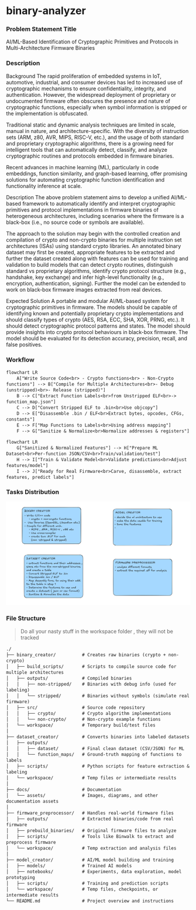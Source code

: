# binary-analyzer

### Problem Statement Title	
AI/ML-Based Identification of Cryptographic Primitives and Protocols in Multi-Architecture Firmware Binaries

### Description

Background
The rapid proliferation of embedded systems in IoT, automotive, industrial, and consumer devices has led to increased use of cryptographic mechanisms to ensure confidentiality, integrity, and authentication. However, the widespread deployment of proprietary or undocumented firmware often obscures the presence and nature of cryptographic functions, especially when symbol information is stripped or the implementation is obfuscated.

Traditional static and dynamic analysis techniques are limited in scale, manual in nature, and architecture-specific. With the diversity of instruction sets (ARM, z80, AVR, MIPS, RISC-V, etc.), and the usage of both standard and proprietary cryptographic algorithms, there is a growing need for intelligent tools that can automatically detect, classify, and analyze cryptographic routines and protocols embedded in firmware binaries.

Recent advances in machine learning (ML), particularly in code embeddings, function similarity, and graph-based learning, offer promising solutions for automating cryptographic function identification and functionality inference at scale.

Description
The above problem statement aims to develop a unified AI/ML-based framework to automatically identify and interpret cryptographic primitives and protocol implementations in firmware binaries of heterogeneous architectures, including scenarios where the firmware is a black-box (i.e., no source code or symbols are available).

The approach to the solution may begin with the controlled creation and compilation of crypto and non-crypto binaries for multiple instruction set architectures (ISAs) using standard crypto libraries. An annotated binary dataset may first be created, appropriate features to be extracted and further the dataset created along with features can be used for training and validation to build models that can detect crypto routines, distinguish standard vs proprietary algorithms, identify crypto protocol structure (e.g., handshake, key exchange) and infer high-level functionality (e.g., encryption, authentication, signing). Further the model can be extended to work on black-box firmware images extracted from real devices.

Expected Solution
A portable and modular AI/ML-based system for cryptographic primitives in firmware. The models should be capable of identifying known and potentially proprietary crypto implementations and should classify types of crypto (AES, RSA, ECC, SHA, XOR, PRNG, etc.). It should detect cryptographic protocol patterns and states. The model should provide insights into crypto protocol behaviours in black-box firmware. The model should be evaluated for its detection accuracy, precision, recall, and false positives.


### Workflow

```mermaid
flowchart LR
    A["Write Source Code<br> - Crypto functions<br> - Non-Crypto functions"] --> B["Compile for Multiple Architectures<br>- Debug (unstripped)<br>- Release (stripped)"]
    B --> C["Extract Function Labels<br>from Unstripped ELF<br>-> function_map.json"]
    C --> D["Convert Stripped ELF to .bin<br>Use objcopy"]
    D --> E["Disassemble .bin / ELF<br>Extract bytes, opcodes, CFGs, constants"]
    E --> F["Map Functions to Labels<br>Using address mapping"]
    F --> G["Sanitize & Normalize<br>Normalize addresses & registers"]
```

```mermaid
flowchart LR
    G["Sanitized & Normalized Features"] --> H["Prepare ML Dataset<br>Per-function JSON/CSV<br>Train/validation/test"]
    H --> I["Train & Validate Model<br>Validate predictions<br>Adjust features/model"]
    I --> J["Ready for Real Firmware<br>Carve, disassemble, extract features, predict labels"]
```

### Tasks Distribution

![alt text](./docs/assets/teams_division.png)


### File Structure

> Do all your nasty stuff in the workspace folder , they will not be tracked

```
./
├── binary_creator/          # Creates raw binaries (crypto + non-crypto)
│   ├── build_scripts/       # Scripts to compile source code for multiple architectures
│   ├── outputs/             # Compiled binaries
│   │   ├── non-stripped/    # Binaries with debug info (used for labeling)
│   │   └── stripped/        # Binaries without symbols (simulate real firmware)
│   ├── src/                 # Source code repository
│   │   ├── crypto/          # Crypto algorithm implementations
│   │   └── non-crypto/      # Non-crypto example functions
│   └── workspace/           # Temporary build/test files
│
├── dataset_creator/         # Converts binaries into labeled datasets
│   ├── outputs/
│   │   ├── dataset/         # Final clean dataset (CSV/JSON) for ML
│   │   └── function_maps/   # Ground-truth mapping of functions to labels
│   ├── scripts/             # Python scripts for feature extraction & labeling
│   └── workspace/           # Temp files or intermediate results
│
├── docs/                    # Documentation
│   └── assets/              # Images, diagrams, and other documentation assets
│    
├── firmware_preprocessor/   # Handles real-world firmware files
│   ├── outputs/             # Extracted binaries/code from real firmware
│   ├── prebuild_binaries/   # Original firmware files to analyze
│   ├── scripts/             # Tools like Binwalk to extract and preprocess firmware
│   └── workspace/           # Temp extraction and analysis files
│
├── model_creator/           # AI/ML model building and training
│   ├── models/              # Trained AI models
│   ├── notebooks/           # Experiments, data exploration, model prototyping
│   ├── scripts/             # Training and prediction scripts
│   └── workspace/           # Temp files, checkpoints, or intermediate results
└── README.md                # Project overview and instructions
```